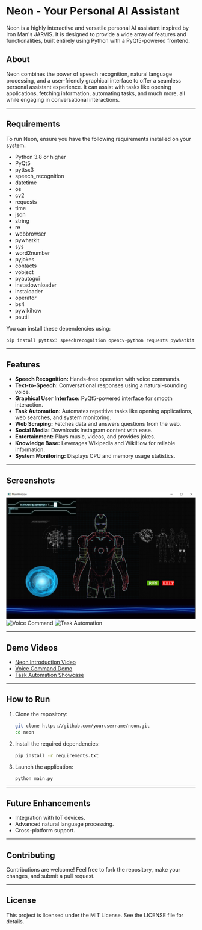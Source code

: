 # Neon - Your Personal AI Assistant

Neon is a highly interactive and versatile personal AI assistant inspired by Iron Man's JARVIS. It is designed to provide a wide array of features and functionalities, built entirely using Python with a PyQt5-powered frontend.

## About
Neon combines the power of speech recognition, natural language processing, and a user-friendly graphical interface to offer a seamless personal assistant experience. It can assist with tasks like opening applications, fetching information, automating tasks, and much more, all while engaging in conversational interactions.

---

## Requirements
To run Neon, ensure you have the following requirements installed on your system:

- Python 3.8 or higher
- PyQt5
- pyttsx3
- speech_recognition
- datetime
- os
- cv2
- requests
- time
- json
- string
- re
- webbrowser
- pywhatkit
- sys
- word2number
- pyjokes
- contacts
- vobject
- pyautogui
- instadownloader
- instaloader
- operator
- bs4
- pywikihow
- psutil

You can install these dependencies using:
```bash
pip install pyttsx3 speechrecognition opencv-python requests pywhatkit word2number pyjokes vobject pyautogui instaloader beautifulsoup4 pywikihow psutil PyQt5
```

---

## Features
- **Speech Recognition:** Hands-free operation with voice commands.
- **Text-to-Speech:** Conversational responses using a natural-sounding voice.
- **Graphical User Interface:** PyQt5-powered interface for smooth interaction.
- **Task Automation:** Automates repetitive tasks like opening applications, web searches, and system monitoring.
- **Web Scraping:** Fetches data and answers questions from the web.
- **Social Media:** Downloads Instagram content with ease.
- **Entertainment:** Plays music, videos, and provides jokes.
- **Knowledge Base:** Leverages Wikipedia and WikiHow for reliable information.
- **System Monitoring:** Displays CPU and memory usage statistics.

---

## Screenshots
![Neon Home Screen](screenshots/Neon.png)
![Voice Command](screenshots/neon_voice_command.png)
![Task Automation](screenshots/neon_task_automation.png)

---

## Demo Videos
- [Neon Introduction Video](videos/neon_intro.mp4)
- [Voice Command Demo](videos/neon_voice_demo.mp4)
- [Task Automation Showcase](videos/neon_task_showcase.mp4)

---

## How to Run
1. Clone the repository:
   ```bash
   git clone https://github.com/yourusername/neon.git
   cd neon
   ```
2. Install the required dependencies:
   ```bash
   pip install -r requirements.txt
   ```
3. Launch the application:
   ```bash
   python main.py
   ```

---

## Future Enhancements
- Integration with IoT devices.
- Advanced natural language processing.
- Cross-platform support.

---

## Contributing
Contributions are welcome! Feel free to fork the repository, make your changes, and submit a pull request.

---

## License
This project is licensed under the MIT License. See the LICENSE file for details.
